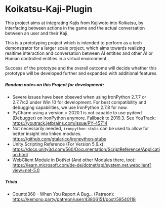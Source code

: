 # Koikatsu-Kaji-Plugin

This project aims at integrating Kajis from Kajiwoto into Koikatsu, by interfacing between actions in the game
and the actual conversation between an user and their Kaji.

This is a prototyping project which is intended to perform as a tech demonstrator for a larger scale project, which aims
towards realizing realtime interaction and conversation between AI entities and other AI or Human controlled entities in a virtual
environment.   

Success of the prototype and the overall outcome will decide whether this prototype will be developed further and
expanded with additional features.

##### Random notes on this Project for development:

- Severe issues have been obseved when using IronPython 2.7.7 or 2.7.7rc2 under Win 10 for development. 
For best compatibility and debugging capabilities, we use IronPython 2.7.8 for now.
- PyCharm using a version > 2020.1 is not capable to use pydevd (Debugger) on IronPython anymore. 
Fallback to 2019.3. See YouTrack: https://youtrack.jetbrains.com/issue/PY-45714
- Not necessarily needed, `ironpython-stubs` can be used to allow for better insight into linked modules.
https://github.com/gtalarico/ironpython-stubs
- Unity Scripting Reference (For Version 5.6.x): https://docs.unity3d.com/560/Documentation/ScriptReference/Application.html
- WebClient Module in DotNet (And other Modules there, too): https://learn.microsoft.com/de-de/dotnet/api/system.net.webclient?view=net-5.0

##### Trivia

- Countd360 - When You Report A Bug... (Patreon): https://kemono.party/patreon/user/43806151/post/59540118 